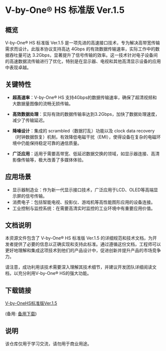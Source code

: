 # V-by-One® HS 标准版 Ver.1.5

## 概览

V-by-One® HS 标准版 Ver.1.5 是一项先进的高速接口技术，专为解决高带宽传输需求而设计。此版本协议支持高达 4Gbps 的有效数据传输速率，实际工作中的数据吞吐量可达 3.2Gbps，显著提升了信号传输的效率。这一技术针对电子设备间的高速数据流传输进行了优化，特别是在显示器、电视和其他高清显示设备的应用中表现卓越。

## 关键特性

- **超高速率**：V-by-One® HS 支持4Gbps的数据传输速率，确保了超清视频和大数据量图像的流畅无损传输。
  
- **高效数据处理**：实际有效的数据传输率达到3.2Gbps，加快了数据处理速度，减少了传输延迟。

- **降噪设计**：集成的 scrambled（数据打乱）功能以及 clock data recovery（时钟数据恢复）机制，有效降低电磁干扰（EMI），使得设备在复杂的电磁环境中仍能保持稳定可靠的通信质量。

- **广泛应用**：适用于需要高带宽、低延迟数据交换的领域，如显示器连接、高清影像传输等，极大改善了多媒体体验。

## 应用场景

- 显示器制造业：作为新一代显示接口技术，广泛应用于LCD、OLED等高端显示屏的信号传输。
- 消费电子：包括智能电视、投影仪、游戏机等高性能图形应用的设备连接。
- 工业控制与监控系统：在需要高清实时监控的工业环境中有重要应用价值。

## 文档说明

本资源文件包含了 V-by-One® HS 标准版 Ver.1.5 的详细规范和技术文档，为开发者提供了必要的信息以正确实现和支持此标准。通过遵循这份文档，工程师可以更好地理解和集成这项技术到他们的产品设计中，促进创新并提升产品的市场竞争力。

请注意，成功利用该技术需要深入理解其技术细节，并建议开发团队详细阅读文档，以充分利用V-by-One® HS的强大功能。

## 下载链接
[V-by-OneHS标准版Ver.1.5](https://pan.quark.cn/s/0c92c13aeb25) 

(备用: [备用下载](https://pan.baidu.com/s/15Pmv_d8HV8clHqsuJHI2xA?pwd=1234))

## 说明

该仓库仅用于学习交流，请勿用于商业用途。
